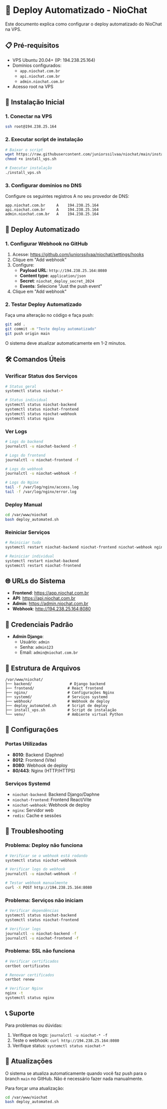 # 🚀 Deploy Automatizado - NioChat

Este documento explica como configurar o deploy automatizado do NioChat na VPS.

## 📋 Pré-requisitos

- VPS Ubuntu 20.04+ (IP: 194.238.25.164)
- Domínios configurados:
  - `app.niochat.com.br`
  - `api.niochat.com.br`
  - `admin.niochat.com.br`
- Acesso root na VPS

## 🔧 Instalação Inicial

### 1. Conectar na VPS
```bash
ssh root@194.238.25.164
```

### 2. Executar script de instalação
```bash
# Baixar o script
wget https://raw.githubusercontent.com/juniorssilvaa/niochat/main/install_vps.sh
chmod +x install_vps.sh

# Executar instalação
./install_vps.sh
```

### 3. Configurar domínios no DNS
Configure os seguintes registros A no seu provedor de DNS:
```
app.niochat.com.br     A    194.238.25.164
api.niochat.com.br     A    194.238.25.164
admin.niochat.com.br   A    194.238.25.164
```

## 🔄 Deploy Automatizado

### 1. Configurar Webhook no GitHub

1. Acesse: https://github.com/juniorssilvaa/niochat/settings/hooks
2. Clique em "Add webhook"
3. Configure:
   - **Payload URL**: `http://194.238.25.164:8080`
   - **Content type**: `application/json`
   - **Secret**: `niochat_deploy_secret_2024`
   - **Events**: Selecione "Just the push event"
4. Clique em "Add webhook"

### 2. Testar Deploy Automatizado

Faça uma alteração no código e faça push:
```bash
git add .
git commit -m "Teste deploy automatizado"
git push origin main
```

O sistema deve atualizar automaticamente em 1-2 minutos.

## 🛠️ Comandos Úteis

### Verificar Status dos Serviços
```bash
# Status geral
systemctl status niochat-*

# Status individual
systemctl status niochat-backend
systemctl status niochat-frontend
systemctl status niochat-webhook
systemctl status nginx
```

### Ver Logs
```bash
# Logs do backend
journalctl -u niochat-backend -f

# Logs do frontend
journalctl -u niochat-frontend -f

# Logs do webhook
journalctl -u niochat-webhook -f

# Logs do Nginx
tail -f /var/log/nginx/access.log
tail -f /var/log/nginx/error.log
```

### Deploy Manual
```bash
cd /var/www/niochat
bash deploy_automated.sh
```

### Reiniciar Serviços
```bash
# Reiniciar tudo
systemctl restart niochat-backend niochat-frontend niochat-webhook nginx

# Reiniciar individual
systemctl restart niochat-backend
systemctl restart niochat-frontend
```

## 🌐 URLs do Sistema

- **Frontend**: https://app.niochat.com.br
- **API**: https://api.niochat.com.br
- **Admin**: https://admin.niochat.com.br
- **Webhook**: http://194.238.25.164:8080

## 🔐 Credenciais Padrão

- **Admin Django**: 
  - Usuário: `admin`
  - Senha: `admin123`
  - Email: `admin@niochat.com.br`

## 📁 Estrutura de Arquivos

```
/var/www/niochat/
├── backend/                 # Django backend
├── frontend/               # React frontend
├── nginx/                  # Configurações Nginx
├── systemd/                # Serviços systemd
├── webhook/                # Webhook de deploy
├── deploy_automated.sh     # Script de deploy
├── install_vps.sh          # Script de instalação
└── venv/                   # Ambiente virtual Python
```

## 🔧 Configurações

### Portas Utilizadas
- **8010**: Backend (Daphne)
- **8012**: Frontend (Vite)
- **8080**: Webhook de deploy
- **80/443**: Nginx (HTTP/HTTPS)

### Serviços Systemd
- `niochat-backend`: Backend Django/Daphne
- `niochat-frontend`: Frontend React/Vite
- `niochat-webhook`: Webhook de deploy
- `nginx`: Servidor web
- `redis`: Cache e sessões

## 🚨 Troubleshooting

### Problema: Deploy não funciona
```bash
# Verificar se o webhook está rodando
systemctl status niochat-webhook

# Verificar logs do webhook
journalctl -u niochat-webhook -f

# Testar webhook manualmente
curl -X POST http://194.238.25.164:8080
```

### Problema: Serviços não iniciam
```bash
# Verificar dependências
systemctl status niochat-backend
systemctl status niochat-frontend

# Verificar logs
journalctl -u niochat-backend -f
journalctl -u niochat-frontend -f
```

### Problema: SSL não funciona
```bash
# Verificar certificados
certbot certificates

# Renovar certificados
certbot renew

# Verificar Nginx
nginx -t
systemctl status nginx
```

## 📞 Suporte

Para problemas ou dúvidas:
1. Verifique os logs: `journalctl -u niochat-* -f`
2. Teste o webhook: `curl http://194.238.25.164:8080`
3. Verifique status: `systemctl status niochat-*`

## 🔄 Atualizações

O sistema se atualiza automaticamente quando você faz push para o branch `main` no GitHub. Não é necessário fazer nada manualmente.

Para forçar uma atualização:
```bash
cd /var/www/niochat
bash deploy_automated.sh
``` 